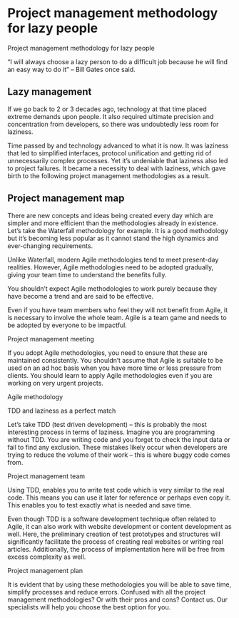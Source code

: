 
# Project management methodology for lazy people

Project management methodology for lazy people

“I will always choose a lazy person to do a difficult job because he will find an easy way to do it” – Bill Gates once said.

## Lazy management

If we go back to 2 or 3 decades ago, technology at that time placed extreme demands upon people. It also required ultimate precision and concentration from developers, so there was undoubtedly less room for laziness.

  

Time passed by and technology advanced to what it is now. It was laziness that led to simplified interfaces, protocol unification and getting rid of unnecessarily complex processes. Yet it’s undeniable that laziness also led to project failures. It became a necessity to deal with laziness, which gave birth to the following project management methodologies as a result.

## Project management map

There are new concepts and ideas being created every day which are simpler and more efficient than the methodologies already in existence. Let’s take the Waterfall methodology for example. It is a good methodology but it’s becoming less popular as it cannot stand the high dynamics and ever-changing requirements.

  

Unlike Waterfall, modern Agile methodologies tend to meet present-day realities. However, Agile methodologies need to be adopted gradually, giving your team time to understand the benefits fully.

  

You shouldn’t expect Agile methodologies to work purely because they have become a trend and are said to be effective.

Even if you have team members who feel they will not benefit from Agile, it is necessary to involve the whole team. Agile is a team game and needs to be adopted by everyone to be impactful.

Project management meeting

If you adopt Agile methodologies, you need to ensure that these are maintained consistently. You shouldn’t assume that Agile is suitable to be used on an ad hoc basis when you have more time or less pressure from clients. You should learn to apply Agile methodologies even if you are working on very urgent projects.

Agile methodology

TDD and laziness as a perfect match

Let’s take TDD (test driven development) – this is probably the most interesting process in terms of laziness. Imagine you are programming without TDD. You are writing code and you forget to check the input data or fail to find any exclusion. These mistakes likely occur when developers are trying to reduce the volume of their work – this is where buggy code comes from.

  

Project management team

Using TDD, enables you to write test code which is very similar to the real code. This means you can use it later for reference or perhaps even copy it. This enables you to test exactly what is needed and save time.

  

Even though TDD is a software development technique often related to Agile, it can also work with website development or content development as well. Here, the preliminary creation of test prototypes and structures will significantly facilitate the process of creating real websites or writing real articles. Additionally, the process of implementation here will be free from excess complexity as well.

  

Project management plan

It is evident that by using these methodologies you will be able to save time, simplify processes and reduce errors. Confused with all the project management methodologies? Or with their pros and cons? Contact us. Our specialists will help you choose the best option for you.
<!--stackedit_data:
eyJoaXN0b3J5IjpbMTc1MTE5OTE2MV19
-->